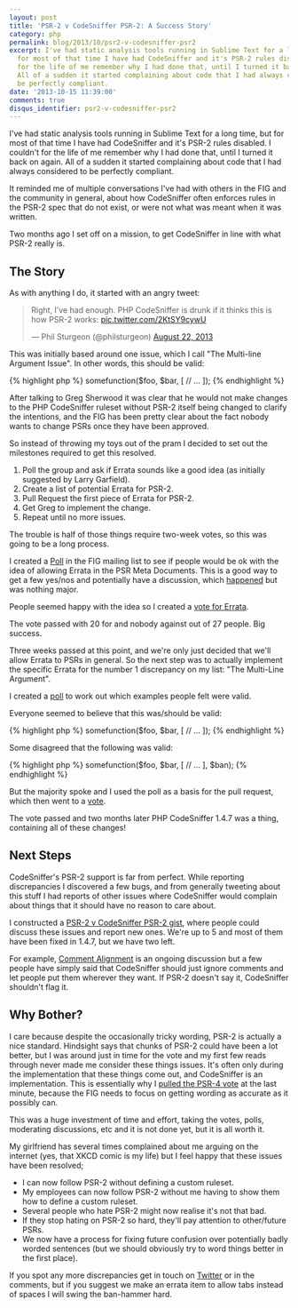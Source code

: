 ```yaml
---
layout: post
title: 'PSR-2 v CodeSniffer PSR-2: A Success Story'
category: php
permalink: blog/2013/10/psr2-v-codesniffer-psr2
excerpt: I've had static analysis tools running in Sublime Text for a long time, but
  for most of that time I have had CodeSniffer and it's PSR-2 rules disabled. I couldn't
  for the life of me remember why I had done that, until I turned it back on again.
  All of a sudden it started complaining about code that I had always considered to
  be perfectly compliant.
date: '2013-10-15 11:39:00'
comments: true
disqus_identifier: psr2-v-codesniffer-psr2
---
```


I've had static analysis tools running in Sublime Text for a long time, but for most of that time I have had CodeSniffer and it's PSR-2 rules disabled. I couldn't for the life of me remember why I had done that, until I turned it back on again. All of a sudden it started complaining about code that I had always considered to be perfectly compliant.

It reminded me of multiple conversations I've had with others in the FIG and the community in general, about how CodeSniffer often enforces rules in the PSR-2 spec that do not exist, or were not what was meant when it was written.

Two months ago I set off on a mission, to get CodeSniffer in line with what PSR-2 really is.

## The Story

As with anything I do, it started with an angry tweet:

<blockquote class="twitter-tweet"><p>Right, I’ve had enough. PHP CodeSniffer is drunk if it thinks this is how PSR-2 works: <a href="http://t.co/2KtSY9cywU">pic.twitter.com/2KtSY9cywU</a></p>&mdash; Phil Sturgeon (@philsturgeon) <a href="https://twitter.com/philsturgeon/statuses/370657376699166720">August 22, 2013</a></blockquote>
<script async src="//platform.twitter.com/widgets.js" charset="utf-8"></script>

This was initially based around one issue, which I call "The Multi-line Argument Issue". In other words, this should be valid:

{% highlight php %}
somefunction($foo, $bar, [
  // ...
]);
{% endhighlight %}

After talking to Greg Sherwood it was clear that he would not make changes to the PHP CodeSniffer ruleset without PSR-2 itself being changed to clarify the intentions, and the FIG has been pretty clear about the fact nobody wants to change PSRs once they have been approved.

So instead of throwing my toys out of the pram I decided to set out the milestones required to get this resolved.

1. Poll the group and ask if Errata sounds like a good idea (as initially suggested by Larry Garfield).
1. Create a list of potential Errata for PSR-2.
1. Pull Request the first piece of Errata for PSR-2.
1. Get Greg to implement the change.
1. Repeat until no more issues.

The trouble is half of those things require two-week votes, so this was going to be a long process.

I created a [Poll](https://groups.google.com/forum/?fromgroups=#!topic/php-fig/89he2UxZopk) in the FIG mailing list to see if people would be ok with the idea of allowing Errata in the PSR Meta Documents. This is a good way to get a few yes/nos and potentially have a discussion, which [happened](https://groups.google.com/d/msg/php-fig/lWA0nL_Rs3A/VxWstqQbLEQJ) but was nothing major.

People seemed happy with the idea so I created a [vote for Errata](https://groups.google.com/d/msg/php-fig/qTROKw07848/oHrdnF_Y9fYJ).

The vote passed with 20 for and nobody against out of 27 people. Big success.

Three weeks passed at this point, and we're only just decided that we'll allow Errata to PSRs in general. So the next step was to actually implement the specific Errata for the number 1 discrepancy on my list: "The Multi-Line Argument". 

I created a [poll](https://groups.google.com/d/msg/php-fig/tcOfuWcKNdM/RWX3AzMgNK4J) to work out which examples people felt were valid.

Everyone seemed to believe that this was/should be valid:

{% highlight php %}
somefunction($foo, $bar, [
  // ...
]);
{% endhighlight %}

Some disagreed that the following was valid:

{% highlight php %}
somefunction($foo, $bar, [
  // ...
], $ban);
{% endhighlight %}

But the majority spoke and I used the poll as a basis for the pull request, which then went to a [vote](https://groups.google.com/d/msg/php-fig/-7iArK7WZA0/6MmXRIWGPIMJ).

The vote passed and two months later PHP CodeSniffer 1.4.7 was a thing, containing all of these changes! 

## Next Steps

CodeSniffer's PSR-2 support is far from perfect. While reporting discrepancies I discovered a few bugs, and from generally tweeting about this stuff I had reports of other issues where CodeSniffer would complain about things that it should have no reason to care about.

I constructed a [PSR-2 v CodeSniffer PSR-2 gist](https://gist.github.com/philsturgeon/6320152#file-3-comment-indentation-md), where people could discuss these issues and report new ones. We're up to 5 and most of them have been fixed in 1.4.7, but we have two left.

For example, [Comment Alignment](https://gist.github.com/philsturgeon/6320152#file-3-comment-indentation-md) is an ongoing discussion but a few people have simply said that CodeSniffer should just ignore comments and let people put them wherever they want. If PSR-2 doesn't say it, CodeSniffer shouldn't flag it.

## Why Bother?

I care because despite the occasionally tricky wording, PSR-2 is actually a nice standard. Hindsight says that chunks of PSR-2 could have been a lot better, but I was around just in time for the vote and my first few reads through never made me consider these things issues. It's often only during the implementation that these things come out, and CodeSniffer is an implementation. This is essentially why I [pulled the PSR-4 vote](http://www.reddit.com/r/PHP/comments/1nks5e/ps4_voting_has_been_pulled_voting_is_closed_and/) at the last minute, because the FIG needs to focus on getting wording as accurate as it possibly can.

This was a huge investment of time and effort, taking the votes, polls, moderating discussions, etc and it is not done yet, but it is all worth it.

My girlfriend has several times complained about me arguing on the internet (yes, that XKCD comic is my life) but I feel happy that these issues have been resolved;

* I can now follow PSR-2 without defining a custom ruleset.
* My employees can now follow PSR-2 without me having to show them how to define a custom ruleset.
* Several people who hate PSR-2 might now realise it's not that bad.
* If they stop hating on PSR-2 so hard, they'll pay attention to other/future PSRs.
* We now have a process for fixing future confusion over potentially badly worded sentences (but we should obviously try to word things better in the first place).

If you spot any more discrepancies get in touch on [Twitter](http://twitter.com/philsturgeon) or in the comments, but if you suggest we make an errata item to allow tabs instead of spaces I will swing the ban-hammer hard.